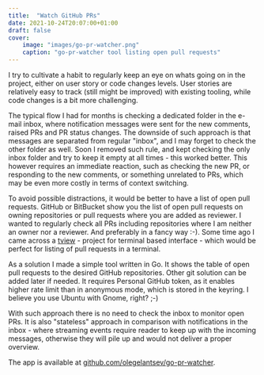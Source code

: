 ```yaml
---
title:  "Watch GitHub PRs"
date: 2021-10-24T20:07:00+01:00
draft: false
cover:
    image: "images/go-pr-watcher.png"
    caption: "go-pr-watcher tool listing open pull requests"
---
```


<!-- ![Design overview](/images/go-pr-watcher.png) -->

I try to cultivate a habit to regularly keep an eye on whats going on in the project, either on user story or code changes levels.
User stories are relatively easy to track (still might be improved) with existing tooling, while code changes is a bit more challenging.

The typical flow I had for months is checking a dedicated folder in the e-mail inbox, where notification messages were sent for the new comments, raised PRs and PR status changes. The downside of such approach is that messages are separated from regular "inbox", and I may forget to check the other folder as well. Soon I removed such rule, and kept checking the only inbox folder and try to keep it empty at all times - this worked better. This however requires an immediate reaction, such as checking the new PR, or responding to the new comments, or something unrelated to PRs, which may be even more costly in terms of context switching.

To avoid possible distractions, it would be better to have a list of open pull requests. GitHub or BitBucket show you the list of open pull requests on owning repositories or pull requests where you are added as reviewer.
I wanted to regularly check all PRs including repositories where I am neither an owner nor a reviewer. And preferably in a fancy way :-). Some time ago I came across a [tview](https://github.com/rivo/tview) - project for terminal based interface - which would be perfect for listing of pull requests in a terminal.

As a solution I made a simple tool written in Go. It shows the table of open pull requests to the desired GitHub repositories. Other git solution can be added later if needed. It requires Personal GitHub token, as it enables higher rate limit than in anonymous mode, which is stored in the keyring. I believe you use Ubuntu with Gnome, right? ;-)  

With such approach there is no need to check the inbox to monitor open PRs. It is also "stateless" approach in comparison with notifications in the inbox - where streaming events require reader to keep up with the incoming messages, otherwise they will pile up and would not deliver a proper overview.

The app is available at [github.com/olegelantsev/go-pr-watcher](https://github.com/olegelantsev/go-pr-watcher).